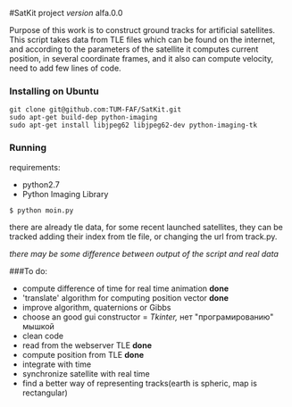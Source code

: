 #SatKit project
_version_ alfa.0.0

Purpose of this work is to construct ground tracks for artificial satellites. 
This script takes data from TLE files which can be found on the internet, and
according to the parameters of the satellite it computes current position, in
several coordinate frames, and it also can compute velocity, need to add few 
lines of code.

### Installing on Ubuntu

    git clone git@github.com:TUM-FAF/SatKit.git
    sudo apt-get build-dep python-imaging
    sudo apt-get install libjpeg62 libjpeg62-dev python-imaging-tk


### Running
requirements:
+ python2.7
+ Python Imaging Library

```
$ python moin.py
```

there are already tle data, for some recent launched satellites, they can be 
tracked adding their index from tle file, or changing the url from track.py.

_there may be some difference between output of the script and real data_

###To do:
* compute difference of time for real time animation **done**
* 'translate' algorithm for computing position vector **done**
* improve algorithm, quaternions or Gibbs 
* choose an good gui constructor = _Tkinter,_ нет "програмированию" мышкой
* clean code 
* read from the webserver TLE **done**
* compute position from TLE **done**
* integrate with time
* synchronize satellite with real time 
* find a better way of representing tracks(earth is spheric, 
    map is rectangular)

